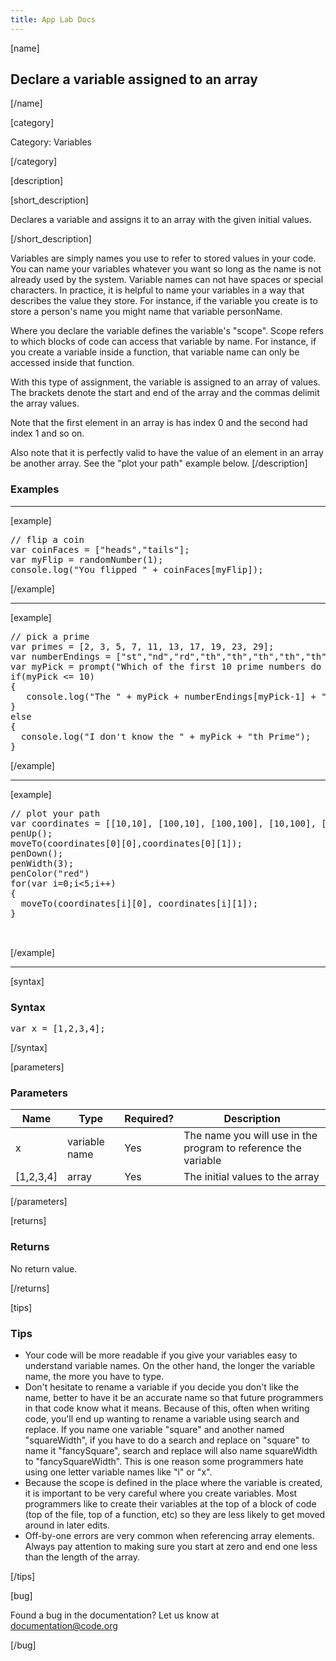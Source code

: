 ```yaml
---
title: App Lab Docs
---
```


[name]

## Declare a variable assigned to an array

[/name]


[category]

Category: Variables

[/category]

[description]

[short_description]

Declares a variable and assigns it to an array with the given initial values.  

[/short_description]

Variables are simply names you use to refer to stored values in your code.  You can name your variables whatever you want so long as the name is not already used by the system.  Variable names can not have spaces or special characters.  In practice, it is helpful to name your variables in a way that describes the value they store.  For instance, if the variable you create is to store a person's name you might name that variable personName.

Where you declare the variable defines the variable's "scope".  Scope refers to which blocks of code can access that variable by name.  For instance, if you create a variable inside a function, that variable name can only be accessed inside that function.  

With this type of assignment, the variable is assigned to an array of values.  The brackets denote the start and end of the array and the commas delimit the array values.  

Note that the first element in an array is has index 0 and the second had index 1 and so on.  

Also note that it is perfectly valid to have the value of an element in an array be another array.  See the "plot your path" example below.
[/description]

### Examples
____________________________________________________

[example]

<pre>
// flip a coin
var coinFaces = ["heads","tails"];
var myFlip = randomNumber(1);
console.log("You flipped " + coinFaces[myFlip]);
</pre>

[/example]

____________________________________________________

[example]

<pre>
// pick a prime
var primes = [2, 3, 5, 7, 11, 13, 17, 19, 23, 29];
var numberEndings = ["st","nd","rd","th","th","th","th","th","th","th"];
var myPick = prompt("Which of the first 10 prime numbers do you want");
if(myPick <= 10)
{
   console.log("The " + myPick + numberEndings[myPick-1] + " prime is " + primes[myPick-1]);
}
else
{
  console.log("I don't know the " + myPick + "th Prime");
}
</pre>

[/example]

____________________________________________________

[example]

<pre>
// plot your path
var coordinates = [[10,10], [100,10], [100,100], [10,100], [10,10]];
penUp();
moveTo(coordinates[0][0],coordinates[0][1]);
penDown();
penWidth(3);
penColor("red")
for(var i=0;i<5;i++)
{
  moveTo(coordinates[i][0], coordinates[i][1]);
}


</pre>

[/example]

____________________________________________________

[syntax]

### Syntax
<pre>
var x = [1,2,3,4];
</pre>

[/syntax]

[parameters]

### Parameters

| Name  | Type | Required? | Description |
|-----------------|------|-----------|-------------|
| x | variable name | Yes | The name you will use in the program to reference the variable  |
| [1,2,3,4] | array | Yes | The initial values to the array  |

[/parameters]

[returns]

### Returns
No return value.

[/returns]

[tips]

### Tips
- Your code will be more readable if you give your variables easy to understand variable names.  On the other hand, the longer the variable name, the more you have to type.
- Don't hesitate to rename a variable if you decide you don't like the name, better to have it be an accurate name so that future programmers in that code know what it means.  Because of this, often when writing code, you'll end up wanting to rename a variable using search and replace.  If you name one variable "square" and another named "squareWidth", if you have to do a search and replace on "square" to name it "fancySquare", search and replace will also name squareWidth to "fancySquareWidth".  This is one reason some programmers hate using one letter variable names like "i" or "x".  
- Because the scope is defined in the place where the variable is created, it is important to be very careful where you create variables.  Most programmers like to create their variables at the top of a block of code (top of the file, top of a function, etc) so they are less likely to get moved around in later edits.  
- Off-by-one errors are very common when referencing array elements. Always pay attention to making sure you start at zero and end one less than the length of the array.  


[/tips]

[bug]

Found a bug in the documentation? Let us know at documentation@code.org

[/bug]
